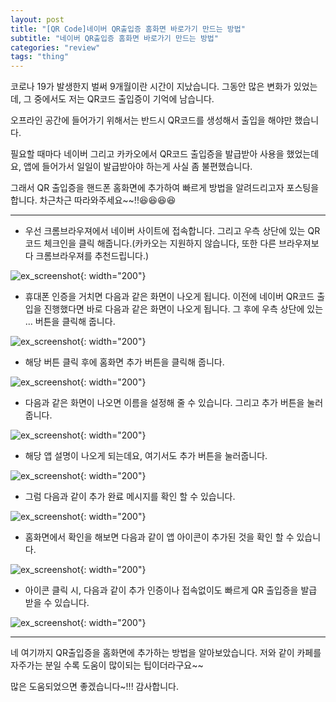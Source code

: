 ```yaml
---
layout: post
title: "[QR Code]네이버 QR출입증 홈화면 바로가기 만드는 방법"
subtitle: "네이버 QR출입증 홈화면 바로가기 만드는 방법"
categories: "review"
tags: "thing"
---
```


코로나 19가 발생한지 벌써 9개월이란 시간이 지났습니다. 그동안 많은 변화가 있었는데, 그 중에서도 저는 QR코드 출입증이 기억에 남습니다.

오프라인 공간에 들어가기 위해서는 반드시 QR코드를 생성해서 출입을 해야만 했습니다.

필요할 때마다 네이버 그리고 카카오에서 QR코드 출입증을 발급받아 사용을 했었는데요, 앱에 들어가서 일일이 발급받아야 하는게 사실 좀 불편했습니다.

그래서 QR 출입증을 핸드폰 홈화면에 추가하여 빠르게 방법을 알려드리고자 포스팅을 합니다. 차근차근 따라와주세요~~!!😆😆😆😆

---

- 우선 크롬브라우져에서 네이버 사이트에 접속합니다. 그리고 우측 상단에 있는 QR코드 체크인을 클릭 해줍니다.(카카오는 지원하지 않습니다, 또한 다른 브라우져보다 크롬브라우져를 추천드립니다.)

![ex_screenshot](/assets/img/posts/2020_1.jpg){: width="200"}

- 휴대폰 인증을 거치면 다음과 같은 화면이 나오게 됩니다. 이전에 네이버 QR코드 출입을 진행했다면 바로 다음과 같은 화면이 나오게 됩니다. 그 후에 우측 상단에 있는 ... 버튼을 클릭해 줍니다.

![ex_screenshot](/assets/img/posts/2020_2.JPG){: width="200"}

- 해당 버튼 클릭 후에 홈화면 추가 버튼을 클릭해 줍니다.

![ex_screenshot](/assets/img/posts/2020_3.jpg){: width="200"}

- 다음과 같은 화면이 나오면 이름을 설정해 줄 수 있습니다. 그리고 추가 버튼을 눌러줍니다.

![ex_screenshot](/assets/img/posts/2020_4.JPG){: width="200"}

- 해당 앱 설명이 나오게 되는데요, 여기서도 추가 버튼을 눌러줍니다.

![ex_screenshot](/assets/img/posts/2020_5.JPG){: width="200"}

- 그럼 다음과 같이 추가 완료 메시지를 확인 할 수 있습니다.

![ex_screenshot](/assets/img/posts/2020_6.JPG){: width="200"}

- 홈화면에서 확인을 해보면 다음과 같이 앱 아이콘이 추가된 것을 확인 할 수 있습니다.

![ex_screenshot](/assets/img/posts/2020_7.JPG){: width="200"}

- 아이콘 클릭 시, 다음과 같이 추가 인증이나 접속없이도 빠르게 QR 출입증을 발급 받을 수 있습니다.

![ex_screenshot](/assets/img/posts/2020_8.JPG){: width="200"}

---

네 여기까지 QR출입증을 홈화면에 추가하는 방법을 알아보았습니다. 저와 같이 카페를 자주가는 분일 수록 도움이 많이되는 팁이더라구요~~

많은 도움되었으면 좋겠습니다~!!! 감사합니다.

